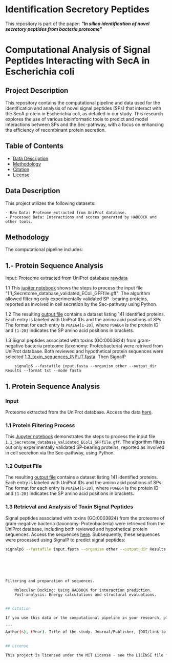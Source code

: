 # Identification Secretory Peptides
This repository is part of the paper: ***"In silico identification of novel secretory peptides from bacteria proteome"***


# Computational Analysis of Signal Peptides Interacting with SecA in Escherichia coli

## Project Description
This repository contains the computational pipeline and data used for the identification and analysis of novel signal peptides (SPs) that interact with the SecA protein in Escherichia coli, as detailed in our study. This research explores the use of various bioinformatic tools to predict and model interactions between SPs and the Sec-pathway, with a focus on enhancing the efficiency of recombinant protein secretion.

## Table of Contents

- [Data Description](#data-description)
- [Methodology](#methodology)
- [Citation](#citation)
- [License](#license)

## Data Description
This project utilizes the following datasets:

    - Raw Data: Proteome extracted from UniProt database.
    - Processed Data: Interactions and scores generated by HADDOCK and other tools.


## Methodology

The computational pipeline includes:

## 1.- Protein Sequence Analysis
    
   Input: Proteome extracted from UniProt database [rawdata](https://doi.org/10.5281/zenodo.10971817) 
   
   1.1 This [jupiter notebook](/notebooks/1.2_Proteome_analysis_Sec_pathway_positionformatting.ipynb) shows the steps to process the input file "1.1_Secretome_database_validated_EColi_GFFfile.gff". The algorithm allowed filtering only experimentally validated SP -bearing proteins, reported as involved in cell secretion by the Sec-pathway using Python.

   1.2 The resulting [output file](/data/1.2_Input_for_uniprot_IDmapping.txt) contains a dataset listing 141 identified proteins. Each entry is labeled with UniProt IDs and the amino acid positions of SPs. The format for each entry is `P0AEG4[1-20]`, where `P0AEG4` is the protein ID and `[1-20]` indicates the SP amino acid positions in brackets.

   1.3 Signal peptides associated with toxins (GO:0003824) from gram-negative bacteria proteome (taxonomy: Proteobacteria) were retrived from UniProt database. Both reviewed and hypothetical protein sequences were selected [1.3_toxin_sequences_INPUT.fasta](https://doi.org/10.5281/zenodo.10971817). Then SignalP  

```
    signalp6 --fastafile input.fasta --organism other --output_dir Results --format txt --mode fasta
```

##

## 1. Protein Sequence Analysis

### Input
Proteome extracted from the UniProt database. Access the data [here](https://doi.org/10.5281/zenodo.10971817).

### 1.1 Protein Filtering Process
This [Jupyter notebook](/notebooks/1.2_Proteome_analysis_Sec_pathway_positionformatting.ipynb) demonstrates the steps to process the input file `1.1_Secretome_database_validated_EColi_GFFfile.gff`. The algorithm filters out only experimentally validated SP-bearing proteins, reported as involved in cell secretion via the Sec-pathway, using Python.

### 1.2 Output File
The resulting [output file](/data/1.2_Input_for_uniprot_IDmapping.txt) contains a dataset listing 141 identified proteins. Each entry is labeled with UniProt IDs and the amino acid positions of SPs. The format for each entry is `P0AEG4[1-20]`, where `P0AEG4` is the protein ID and `[1-20]` indicates the SP amino acid positions in brackets.

### 1.3 Retrieval and Analysis of Toxin Signal Peptides
Signal peptides associated with toxins (GO:0003824) from the proteome of gram-negative bacteria (taxonomy: Proteobacteria) were retrieved from the UniProt database, including both reviewed and hypothetical protein sequences. Access the sequences [here](https://doi.org/10.5281/zenodo.10971817). Subsequently, these sequences were processed using SignalP to predict signal peptides:

```bash
signalp6 --fastafile input.fasta --organism other --output_dir Results --format txt --mode fasta






Filtering and preparation of sequences.

    Molecular Docking: Using HADDOCK for interaction prediction.
    Post-analysis: Energy calculations and structural evaluations.


## Citation

If you use this data or the computational pipeline in your research, please cite as follows:

´´´
Author(s), (Year). Title of the study. Journal/Publisher, [DOI/link to the publication]
´´´

## License

This project is licensed under the MIT License - see the LICENSE file for details.


